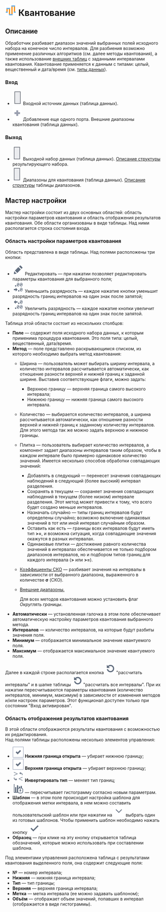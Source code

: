 # ![ ](../../images/icons/components/binning_default.svg) Квантование

## Описание

Обработчик разбивает диапазон значений выбранных полей исходного набора на конечное число интервалов. Для разбиения возможно применение различных алгоритмов (см. далее методы квантования), а также использование [внешних таблиц](./quantization/outdoor-ranges.md) с заданными интервалами квантования. Квантование применяется к данным с типами: целый, вещественный и дата/время (см. [типы данных](../../data/datatype.md)).

### Вход

* ![ ](../../images/icons/app/node/ports/inputs/table_inactive.svg) Входной источник данных (таблица данных).
* ![ ](../../images/icons/app/node/ports/add/add_inactive_default.svg) Добавление еще одного порта. Внешние диапазоны квантования (таблица данных).

### Выход

* ![ ](../../images/icons/app/node/ports/outputs/table_inactive.svg) Выходной набор данных (таблица данных). [Описание структуры](./quantization/calculated-columns.md) результирующего набора.
* ![ ](../../images/icons/app/node/ports/outputs/table_inactive.svg) Диапазоны для квантования (таблица данных). [Описание структуры](./quantization/ranges-quantization.md) таблицы диапазонов.

## Мастер настройки

Мастер настройки состоит из двух основных областей:  область настройки параметров квантования  и область  отображения результатов квантования. Обе области организованы в виде таблицы. Над ними располагается строка состояния входа.

### Область настройки параметров квантования

Область представлена в виде таблицы. Над полями расположены три кнопки:

* ![ ](../../images/icons/toolbar-controls/edit_default.svg) Редактировать — при нажатии позволяет редактировать параметры квантования для выбранного поля;
* ![ ](../../images/icons/toolbar-controls/dec-decimal-places-count_default.svg) Уменьшить разрядность — каждое нажатие кнопки уменьшит разрядность границ интервалов на один знак после запятой;
* ![ ](../../images/icons/toolbar-controls/inc-decimal-places-count_default.svg) Увеличить разрядность — каждое нажатие кнопки увеличит разрядность границ интервалов на один знак после запятой.

Таблица этой области состоит из нескольких столбцов:

* **Поле** — содержит поля исходного набора данных, к которым применима процедура квантования. Это поля типа: целый, вещественный,  дата/время.
* **Метод** — поле представлено раскрывающимся списком, из которого необходимо выбрать метод квантования:
  * Ширина — пользователь может выбирать ширину интервала, а количество интервалов рассчитывается автоматически, как отношение разности верхней и нижней границ к заданной ширине. Выставив соответствующие флаги, можно задать:
    * Верхнюю границу — верхняя граница самого высокого интервала;
    * Нижнюю границу — нижняя граница самого высокого интервала.
  * Количество — выбирается количество интервалов, а ширина рассчитывается автоматически, как отношение разности верхней и нижней границ к заданному количеству интервалов. Для этого метода так же можно задать верхнюю и нижнюю границы.
  * Плитка — пользователь выбирает количество интервалов, а компонент задает диапазоны интервалов таким образом, чтобы в каждом интервале было примерно одинаковое количество значений. Имеется несколько способов обработки совпадающих значений:
    * Добавлять в следующий — перенесет значения совпадающих наблюдений в следующий (более высокий) интервал разделения.
    * Сохранять в текущем — сохраняет значения совпадающих наблюдений в текущем (более низком) интервале разделения. Этот метод может привести к тому, что всего будет создано меньше интервалов.
    * Назначать случайно — типы границ интервалов будут определены случайно; возможно включение одинаковых значений в тот или иной интервал случайным образом.
    * Оставить как есть — границы всех интервалов будут иметь тип **>=**, и возможна ситуация, когда совпадающие значения окажутся в разных интервалах.
    * Одинаковые плитки — достижение равного количества значений в интервалах обеспечивается не только подбором диапазонов интервалов, но и подбором типов границ для каждого интервала (**>** или **>=**).
  * [Коэффициенты СКО](https://wiki.loginom.ru/articles/mean-square-deviation.html) — разбивает значения на интервалы в зависимости от выбранного диапазона, выраженного в количестве **σ** (СКО).
  * [Внешние диапазоны.](./quantization/outdoor-ranges.md)
  
    Для всех методов квантования можно установить флаг *Округлять границы*. 
* **Автоматически** — установленная галочка в этом поле обеспечивает автоматическую настройку параметров квантования выбранного метода.
* **Интервалов** — количество интервалов, на которые будут разбиты значения поля.
* **Минимум** — отображается минимальное значение квантуемого поля.
* **Максимум** — отображается максимальное значение квантуемого поля.

Далее в каждой строке  располагается кнопка ![ ](../../images/icons/toolbar-controls/refresh_default.svg)"рассчитать интервалы" и в шапке таблицы ![ ](../../images/icons/toolbar-controls/refresh_default.svg)"рассчитать все интервалы". При их нажатии пересчитываются параметры квантования (количество интервалов, минимум, максимум) в зависимости от изменения методов и/или настроек параметров. Этот функционал доступен только при состоянии "Вход активирован".

### Область  отображения результатов квантования

В этой области отображаются результаты квантования с возможностью их редактирования.  
Над полями таблицы расположены несколько элементов управления:

* ![ ](../../images/icons/checkbox-states/checked_default.svg) **Нижняя граница открыта** — убирает нижнюю границу;
* ![ ](../../images/icons/checkbox-states/checked_default.svg) **Верхняя граница открыта** — убирает верхнюю границу;
* ![ ](../../images/icons/toolbar-controls/invert-bound-type_default.svg) **Инвертировать тип** — меняет тип границ;
* ![ ](../../images/icons/toolbar-controls/calculate-barchart_default.svg) — пересчитывает гистограмму согласно новым параметрам.
* **Шаблон** — в этом поле происходит настройка шаблона для отображения метки интервала, в нем можно составить пользовательский шаблон или при нажатии на ![ ](../../images/icons/toolbar-controls/down_default.svg) выбрать один из готовых шаблонов. Чтобы применить шаблон необходимо нажать кнопку ![ ](../../images/icons/toolbar-controls/apply_default.svg).
* **Образец** — при клике на эту кнопку открывается таблица обозначений, которые можно использовать при составлении шаблона.

Под элементами управления расположена таблица с результатами квантования выделенного поля, она содержит следующие поля:

* **№** — номер интервала;
* **Нижняя** — нижняя граница интервала;
* **Тип** — тип границы;
* **Верхняя** — верхняя граница интервала;
* **Метка** — метка интервала (ее можно задавать шаблоном);
* **Объём** — отображает объем значений, попавших в интервал (отображается в виде гистограммы).

